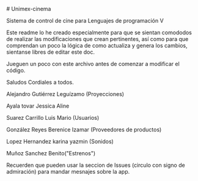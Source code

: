 ﻿﻿# Unimex-cinema

Sistema de control de cine para Lenguajes de programación V

Este readme lo he creado especialmente para que se sientan comododos de realizar las
modificaciones que crean pertinentes, así como para que comprendan un poco la 
lógica de como actualiza y genera los cambios, sientanse libres de editar este doc. 

Jueguen un poco con este archivo antes de comenzar a modificar el código. 

Saludos Cordiales a todos. 

Alejandro Gutiérrez Leguízamo (Proyecciones) 

Ayala tovar Jessica Aline

Suarez Carrillo Luis Mario (Usuarios) 

González Reyes Berenice Izamar (Proveedores de productos) 

Lopez Hernandez karina yazmin (Sonidos)

Muñoz Sanchez Benito("Estrenos")

Recuerden que pueden usar la seccion de Issues (circulo con signo de admiración) para mandar mesnajes sobre la app. 
